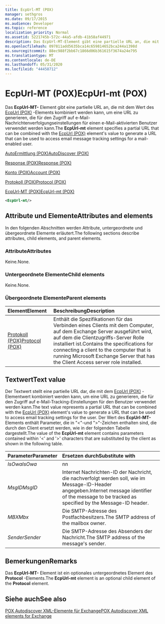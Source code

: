```yaml
---
title: EcpUrl-MT (POX)
manager: sethgros
ms.date: 09/17/2015
ms.audience: Developer
ms.topic: reference
localization_priority: Normal
ms.assetid: 5221745b-572c-44a5-afdb-41b58af44971
description: Das EcpUrl-MT-Element gibt eine partielle URL an, die mit dem Wert des EcpUrl (POX)-Elements kombiniert werden kann, um eine URL zu generieren, die für den Zugriff auf e-Mail-Nachrichtenverfolgungseinstellungen für einen e-Mail-aktivierten Benutzer verwendet werden kann.
ms.openlocfilehash: 097811add5635bca14c659814652bca244a1398d
ms.sourcegitcommit: 88ec988f2bb67c1866d06b361615f3674a24e795
ms.translationtype: MT
ms.contentlocale: de-DE
ms.lasthandoff: 05/31/2020
ms.locfileid: "44458712"
---
```

# <a name="ecpurl-mt-pox"></a><span data-ttu-id="e8b45-103">EcpUrl-MT (POX)</span><span class="sxs-lookup"><span data-stu-id="e8b45-103">EcpUrl-mt (POX)</span></span>

<span data-ttu-id="e8b45-104">Das **EcpUrl-MT-** Element gibt eine partielle URL an, die mit dem Wert des [EcpUrl (POX)](ecpurl-pox.md) -Elements kombiniert werden kann, um eine URL zu generieren, die für den Zugriff auf e-Mail-Nachrichtenverfolgungseinstellungen für einen e-Mail-aktivierten Benutzer verwendet werden kann.</span><span class="sxs-lookup"><span data-stu-id="e8b45-104">The **EcpUrl-mt** element specifies a partial URL that can be combined with the [EcpUrl (POX)](ecpurl-pox.md) element's value to generate a URL that can be used to access email message tracking settings for a mail-enabled user.</span></span> 
  
[<span data-ttu-id="e8b45-105">AutoErmittlung (POX)</span><span class="sxs-lookup"><span data-stu-id="e8b45-105">AutoDiscover (POX)</span></span>](autodiscover-pox.md)
  
[<span data-ttu-id="e8b45-106">Response (POX)</span><span class="sxs-lookup"><span data-stu-id="e8b45-106">Response (POX)</span></span>](response-pox.md)
  
[<span data-ttu-id="e8b45-107">Konto (POX)</span><span class="sxs-lookup"><span data-stu-id="e8b45-107">Account (POX)</span></span>](account-pox.md)
  
[<span data-ttu-id="e8b45-108">Protokoll (POX)</span><span class="sxs-lookup"><span data-stu-id="e8b45-108">Protocol (POX)</span></span>](protocol-pox.md)
  
[<span data-ttu-id="e8b45-109">EcpUrl-MT (POX)</span><span class="sxs-lookup"><span data-stu-id="e8b45-109">EcpUrl-mt (POX)</span></span>](ecpurl-mt-pox.md)
  
```XML
<EcpUrl-mt/>
```

## <a name="attributes-and-elements"></a><span data-ttu-id="e8b45-110">Attribute und Elemente</span><span class="sxs-lookup"><span data-stu-id="e8b45-110">Attributes and elements</span></span>

<span data-ttu-id="e8b45-111">In den folgenden Abschnitten werden Attribute, untergeordnete und übergeordnete Elemente erläutert.</span><span class="sxs-lookup"><span data-stu-id="e8b45-111">The following sections describe attributes, child elements, and parent elements.</span></span>
  
### <a name="attributes"></a><span data-ttu-id="e8b45-112">Attribute</span><span class="sxs-lookup"><span data-stu-id="e8b45-112">Attributes</span></span>

<span data-ttu-id="e8b45-113">Keine.</span><span class="sxs-lookup"><span data-stu-id="e8b45-113">None.</span></span>
  
### <a name="child-elements"></a><span data-ttu-id="e8b45-114">Untergeordnete Elemente</span><span class="sxs-lookup"><span data-stu-id="e8b45-114">Child elements</span></span>

<span data-ttu-id="e8b45-115">Keine.</span><span class="sxs-lookup"><span data-stu-id="e8b45-115">None.</span></span>
  
### <a name="parent-elements"></a><span data-ttu-id="e8b45-116">Übergeordnete Elemente</span><span class="sxs-lookup"><span data-stu-id="e8b45-116">Parent elements</span></span>

|<span data-ttu-id="e8b45-117">**Element**</span><span class="sxs-lookup"><span data-stu-id="e8b45-117">**Element**</span></span>|<span data-ttu-id="e8b45-118">**Beschreibung**</span><span class="sxs-lookup"><span data-stu-id="e8b45-118">**Description**</span></span>|
|:-----|:-----|
|[<span data-ttu-id="e8b45-119">Protokoll (POX)</span><span class="sxs-lookup"><span data-stu-id="e8b45-119">Protocol (POX)</span></span>](protocol-pox.md) <br/> |<span data-ttu-id="e8b45-120">Enthält die Spezifikationen für das Verbinden eines Clients mit dem Computer, auf dem Exchange Server ausgeführt wird, auf dem die Clientzugriffs-Server Rolle installiert ist.</span><span class="sxs-lookup"><span data-stu-id="e8b45-120">Contains the specifications for connecting a client to the computer that is running Microsoft Exchange Server that has the Client Access server role installed.</span></span>  <br/> |
   
## <a name="text-value"></a><span data-ttu-id="e8b45-121">Textwert</span><span class="sxs-lookup"><span data-stu-id="e8b45-121">Text value</span></span>

<span data-ttu-id="e8b45-122">Der Textwert stellt eine partielle URL dar, die mit dem [EcpUrl (POX)](ecpurl-pox.md) -Elementwert kombiniert werden kann, um eine URL zu generieren, die für den Zugriff auf e-Mail-Tracking-Einstellungen für den Benutzer verwendet werden kann.</span><span class="sxs-lookup"><span data-stu-id="e8b45-122">The text value represents a partial URL that can be combined with the [EcpUrl (POX)](ecpurl-pox.md) element's value to generate a URL that can be used to access email tracking settings for the user.</span></span> <span data-ttu-id="e8b45-123">Der Wert des **EcpUrl-MT-** Elements enthält Parameter, die in "<"-und ">"-Zeichen enthalten sind, die durch den Client ersetzt werden, wie in der folgenden Tabelle dargestellt.</span><span class="sxs-lookup"><span data-stu-id="e8b45-123">The value of the **EcpUrl-mt** element contains parameters contained within '<' and '>' characters that are substituted by the client as shown in the following table.</span></span> 
  
|<span data-ttu-id="e8b45-124">**Parameter**</span><span class="sxs-lookup"><span data-stu-id="e8b45-124">**Parameter**</span></span>|<span data-ttu-id="e8b45-125">**Ersetzen durch**</span><span class="sxs-lookup"><span data-stu-id="e8b45-125">**Substitute with**</span></span>|
|:-----|:-----|
| <span data-ttu-id="e8b45-126">_IsOwa_</span><span class="sxs-lookup"><span data-stu-id="e8b45-126">_IsOwa_</span></span> <br/> |<span data-ttu-id="e8b45-127">n</span><span class="sxs-lookup"><span data-stu-id="e8b45-127">n</span></span>  <br/> |
| <span data-ttu-id="e8b45-128">_MsgID_</span><span class="sxs-lookup"><span data-stu-id="e8b45-128">_MsgID_</span></span> <br/> |<span data-ttu-id="e8b45-129">Internet Nachrichten-ID der Nachricht, die nachverfolgt werden soll, wie im Message-ID-Header angegeben.</span><span class="sxs-lookup"><span data-stu-id="e8b45-129">Internet message identifier of the message to be tracked as specified by the Message-ID header.</span></span>  <br/> |
| <span data-ttu-id="e8b45-130">_MBX_</span><span class="sxs-lookup"><span data-stu-id="e8b45-130">_Mbx_</span></span> <br/> |<span data-ttu-id="e8b45-131">Die SMTP-Adresse des Postfachbesitzers.</span><span class="sxs-lookup"><span data-stu-id="e8b45-131">The SMTP address of the mailbox owner.</span></span>  <br/> |
| <span data-ttu-id="e8b45-132">_Sender_</span><span class="sxs-lookup"><span data-stu-id="e8b45-132">_Sender_</span></span> <br/> |<span data-ttu-id="e8b45-133">Die SMTP-Adresse des Absenders der Nachricht.</span><span class="sxs-lookup"><span data-stu-id="e8b45-133">The SMTP address of the message's sender.</span></span>  <br/> |
   
## <a name="remarks"></a><span data-ttu-id="e8b45-134">Bemerkungen</span><span class="sxs-lookup"><span data-stu-id="e8b45-134">Remarks</span></span>

<span data-ttu-id="e8b45-135">Das **EcpUrl-MT-** Element ist ein optionales untergeordnetes Element des **Protocol** -Elements.</span><span class="sxs-lookup"><span data-stu-id="e8b45-135">The **EcpUrl-mt** element is an optional child element of the **Protocol** element.</span></span> 
  
## <a name="see-also"></a><span data-ttu-id="e8b45-136">Siehe auch</span><span class="sxs-lookup"><span data-stu-id="e8b45-136">See also</span></span>



[<span data-ttu-id="e8b45-137">POX Autodiscover XML-Elemente für Exchange</span><span class="sxs-lookup"><span data-stu-id="e8b45-137">POX Autodiscover XML elements for Exchange</span></span>](pox-autodiscover-xml-elements-for-exchange.md)

